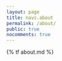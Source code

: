 ```yaml
---
layout: page
title: navs.about
permalink: /about/
public: true
nocomments: true
---
```


{% tf about.md %}
